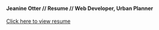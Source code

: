 #### Jeanine Otter // Resume // Web Developer, Urban Planner

[Click here to view resume](http://jotter4000.github.io/resume)
